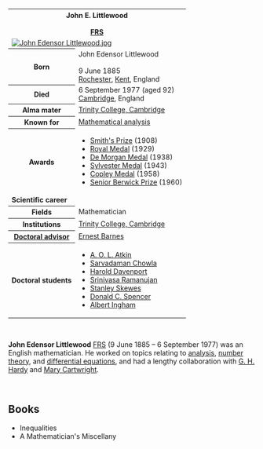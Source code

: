 <table class="infobox biography vcard">
<tbody>
<tr>
<th colspan="2">
<div class="fn">John E. Littlewood</div>
<br />
<div class="honorific-suffix"><span class="noexcerpt nowraplinks"><a title="Fellow of the Royal Society" href="https://en.wikipedia.org/wiki/Fellow_of_the_Royal_Society">FRS</a></span></div>
</th>
</tr>
<tr>
<td colspan="2"><a class="image" href="220px-John_Edensor_Littlewood.jpg"><img src="220px-John_Edensor_Littlewood.jpg" srcset="220px-John_Edensor_Littlewood.jpg" alt="John Edensor Littlewood.jpg" width="220" height="268" data-file-width="268" data-file-height="326" /></a></td>
</tr>
<tr>
<th scope="row">Born</th>
<td>
<div class="nickname">John Edensor Littlewood</div>
<br />9 June 1885<br />
<div class="birthplace"><a title="Rochester, Kent" href="https://en.wikipedia.org/wiki/Rochester,_Kent">Rochester</a>,&nbsp;<a title="Kent" href="https://en.wikipedia.org/wiki/Kent">Kent</a>, England</div>
</td>
</tr>
<tr>
<th scope="row">Died</th>
<td>6 September 1977&nbsp;(aged&nbsp;92)<br />
<div class="deathplace"><a title="Cambridge" href="https://en.wikipedia.org/wiki/Cambridge">Cambridge</a>, England</div>
</td>
</tr>
<tr>
<th scope="row">Alma&nbsp;mater</th>
<td><a title="Trinity College, Cambridge" href="https://en.wikipedia.org/wiki/Trinity_College,_Cambridge">Trinity College, Cambridge</a></td>
</tr>
<tr>
<th scope="row">Known&nbsp;for</th>
<td><a title="Mathematical analysis" href="https://en.wikipedia.org/wiki/Mathematical_analysis">Mathematical analysis</a></td>
</tr>
<tr>
<th scope="row">Awards</th>
<td>
<div class="plainlist">
<ul>
<li><a title="Smith's Prize" href="https://en.wikipedia.org/wiki/Smith%27s_Prize">Smith's Prize</a>&nbsp;(1908)</li>
<li><a title="Royal Medal" href="https://en.wikipedia.org/wiki/Royal_Medal">Royal Medal</a>&nbsp;(1929)</li>
<li><a title="De Morgan Medal" href="https://en.wikipedia.org/wiki/De_Morgan_Medal">De Morgan Medal</a>&nbsp;(1938)</li>
<li><a title="Sylvester Medal" href="https://en.wikipedia.org/wiki/Sylvester_Medal">Sylvester Medal</a>&nbsp;(1943)</li>
<li><a title="Copley Medal" href="https://en.wikipedia.org/wiki/Copley_Medal">Copley Medal</a>&nbsp;(1958)</li>
<li><a class="mw-redirect" title="Senior Berwick Prize" href="https://en.wikipedia.org/wiki/Senior_Berwick_Prize">Senior Berwick Prize</a>&nbsp;(1960)</li>
</ul>
</div>
</td>
</tr>
<tr>
<td colspan="2"><strong>Scientific career</strong></td>
</tr>
<tr>
<th scope="row">Fields</th>
<td class="category">Mathematician</td>
</tr>
<tr>
<th scope="row">Institutions</th>
<td><a title="Trinity College, Cambridge" href="https://en.wikipedia.org/wiki/Trinity_College,_Cambridge">Trinity College, Cambridge</a></td>
</tr>
<tr>
<th scope="row"><a title="Doctoral advisor" href="https://en.wikipedia.org/wiki/Doctoral_advisor">Doctoral advisor</a></th>
<td><a title="Ernest Barnes" href="https://en.wikipedia.org/wiki/Ernest_Barnes">Ernest Barnes</a></td>
</tr>
<tr>
<th scope="row">Doctoral students</th>
<td>
<div class="hlist hlist-separated">
<ul>
<li><a title="A. O. L. Atkin" href="https://en.wikipedia.org/wiki/A._O._L._Atkin">A.&nbsp;O.&nbsp;L. Atkin</a></li>
<li><a title="Sarvadaman Chowla" href="https://en.wikipedia.org/wiki/Sarvadaman_Chowla">Sarvadaman Chowla</a></li>
<li><a title="Harold Davenport" href="https://en.wikipedia.org/wiki/Harold_Davenport">Harold Davenport</a></li>
<li><a title="Srinivasa Ramanujan" href="https://en.wikipedia.org/wiki/Srinivasa_Ramanujan">Srinivasa Ramanujan</a></li>
<li><a title="Stanley Skewes" href="https://en.wikipedia.org/wiki/Stanley_Skewes">Stanley Skewes</a></li>
<li><a title="Donald C. Spencer" href="https://en.wikipedia.org/wiki/Donald_C._Spencer">Donald C. Spencer</a></li>
<li><a title="Albert Ingham" href="https://en.wikipedia.org/wiki/Albert_Ingham">Albert Ingham</a></li>
</ul>
</div>
</td>
</tr>
</tbody>
</table>
</br>
<p><strong>John Edensor Littlewood</strong>&nbsp;<span class="noexcerpt nowraplinks"><a title="Fellow of the Royal Society" href="https://en.wikipedia.org/wiki/Fellow_of_the_Royal_Society">FRS</a></span>&nbsp;(9 June 1885 &ndash; 6 September 1977) was an English mathematician. He worked on topics relating to&nbsp;<a title="Mathematical analysis" href="https://en.wikipedia.org/wiki/Mathematical_analysis">analysis</a>,&nbsp;<a title="Number theory" href="https://en.wikipedia.org/wiki/Number_theory">number theory</a>, and&nbsp;<a title="Differential equation" href="https://en.wikipedia.org/wiki/Differential_equation">differential equations</a>, and had a lengthy collaboration with&nbsp;<a title="G. H. Hardy" href="https://en.wikipedia.org/wiki/G._H._Hardy">G.&nbsp;H. Hardy</a>&nbsp;and&nbsp;<a title="Mary Cartwright" href="https://en.wikipedia.org/wiki/Mary_Cartwright">Mary Cartwright</a>.</p>
</br>

<h2> Books </h2>

<ul>

                             

 <li><a target="_blank" href="https://github.com/manjunath5496/John-Edensor-Littlewood-Books/blob/master/hood(1).rar" style="text-decoration:none;">Inequalities</a></li>

 <li><a target="_blank" href="https://github.com/manjunath5496/John-Edensor-Littlewood-Books/blob/master/hood(2).pdf" style="text-decoration:none;">A Mathematician's Miscellany</a></li>



 </ul>
